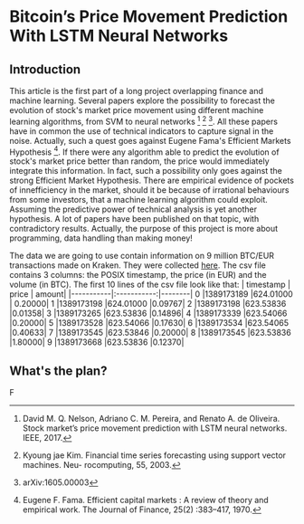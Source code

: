 # Bitcoin’s Price Movement Prediction With LSTM Neural Networks

## Introduction
This article is the first part of a long project overlapping finance and machine learning. Several papers explore the possibility to forecast the evolution of stock's market price movement using different machine learning algorithms, from SVM to neural networks [^fn1] [^fn2] [^fn3]. All these papers have in common the use of technical indicators to capture signal in the noise. Actually, such a quest goes against Eugene Fama's Efficient Markets Hypothesis [^fn4]. If there were any algorithm able to predict the evolution of stock's market price better than random, the price would immediately integrate this information. In fact, such a possibility only goes against the strong Efficient Market Hypothesis. There are empirical evidence of pockets of innefficiency in the market, should it be because of irrational behaviours from some investors, that a machine learning algorithm could exploit. Assuming the predictive power of technical analysis is yet another hypothesis. A lot of papers have been published on that topic, with contradictory results. Actually, the purpose of this project is more about programming, data handling than making money! 

The data we are going to use contain information on 9 million BTC/EUR transactions made on Kraken. They were collected [here](http://api.bitcoincharts.com/v1/csv/). The csv file contains 3 columns: the POSIX timestamp, the price (in EUR) and the volume (in BTC). The first 10 lines of the csv file look like that: 
   | timestamp |     price |  amount|
   |-----------|:-----------:|--------|
0  |1389173189  |624.01000 | 0.20000|
1  |1389173198  |624.01000  |0.09767|
2  |1389173198  |623.53836  |0.01358|
3  |1389173265  |623.53836  |0.14896|
4  |1389173339  |623.54066  |0.20000|
5  |1389173528  |623.54066  |0.17630|
6  |1389173534  |623.54065  |0.40633|
7  |1389173545  |623.53846  |0.20000|
8  |1389173545  |623.53836  |1.80000|
9  |1389173668  |623.53836  |0.12370|




## What's the plan?
F



[^fn1]: David M. Q. Nelson, Adriano C. M. Pereira, and Renato A. de Oliveira. Stock market’s price movement prediction with LSTM neural networks. IEEE, 2017.
[^fn2]: Kyoung jae Kim. Financial time series forecasting using support vector machines. Neu- rocomputing, 55, 2003.
[^fn3]: arXiv:1605.00003 
[^fn4]: Eugene F. Fama. Efficient capital markets : A review of theory and empirical work. The Journal of Finance, 25(2) :383–417, 1970.
